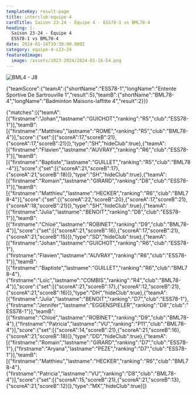 ```yaml
---
templateKey: result-page
title: interclub-equipe-4
cardTitle: Saison 23-24 - Équipe 4 - ESS78-1 vs BML78-4 
heading: |-
  Saison 23-24 - Équipe 4
  ESS78-1 vs BML78-4
date: 2024-01-16T19:30:00.000Z
category: equipe-4-s23-24
featuredimage:
  image: /assets/2023-2024/2024-01-16-E4.png
---
```

![](/assets/2023-2024/2024-01-16-E4.png "BML4 - J8")

<teamscoreboard>{"teamScore":{"teamA":{"shortName":"ESS78-1","longName":"Entente Sportive De Sartrouville 1","result":5},"teamB":{"shortName":"BML78-4","longName":"Badminton Maisons-laffitte 4","result":2}}}</teamscoreboard>

<scoreboard>{"matches":[{"teamA":[{"firstname":"Johan","lastname":"GUICHOT","ranking":"R5","club":"ESS78-1"}],"teamB":[{"firstname":"Matthieu","lastname":"ROME","ranking":"R5","club":"BML78-4"}],"score":{"set":[{"scoreA":17,"scoreB":21},{"scoreA":17,"scoreB":21}]},"type":"SH","hideClub":true},{"teamA":[{"firstname":"Flavien","lastname":"AUVRAY","ranking":"R6","club":"ESS78-1"}],"teamB":[{"firstname":"Baptiste","lastname":"GUILLET","ranking":"R5","club":"BML78-4"}],"score":{"set":[{"scoreA":21,"scoreB":17},{"scoreA":21,"scoreB":18}]},"type":"SH","hideClub":true},{"teamA":[{"firstname":"Romain","lastname":"GIRARD","ranking":"D8","club":"ESS78-1"}],"teamB":[{"firstname":"Matthieu","lastname":"HECKER","ranking":"R6","club":"BML78-4"}],"score":{"set":[{"scoreA":22,"scoreB":20},{"scoreA":17,"scoreB":21},{"scoreA":18,"scoreB":21}]},"type":"SH","hideClub":true},{"teamA":[{"firstname":"Julia","lastname":"BENOIT","ranking":"D8","club":"ESS78-1"}],"teamB":[{"firstname":"Chloé","lastname":"ROBINET","ranking":"D9","club":"BML78-4"}],"score":{"set":[{"scoreA":21,"scoreB":16},{"scoreA":17,"scoreB":21},{"scoreA":21,"scoreB":15}]},"type":"SD","hideClub":true},{"teamA":[{"firstname":"Johan","lastname":"GUICHOT","ranking":"R6","club":"ESS78-1"},{"firstname":"Flavien","lastname":"AUVRAY","ranking":"R6","club":"ESS78-1"}],"teamB":[{"firstname":"Baptiste","lastname":"GUILLET","ranking":"R6","club":"BML78-4"},{"firstname":"Loïc","lastname":"COMBIS","ranking":"R4","club":"BML78-4"}],"score":{"set":[{"scoreA":21,"scoreB":17},{"scoreA":12,"scoreB":21},{"scoreA":21,"scoreB":16}]},"type":"DH","hideClub":true},{"teamA":[{"firstname":"Julia","lastname":"BENOIT","ranking":"D7","club":"ESS78-1"},{"firstname":"Jennifer","lastname":"EGGENSPIELER","ranking":"D8","club":"ESS78-1"}],"teamB":[{"firstname":"Chloé","lastname":"ROBINET","ranking":"D9","club":"BML78-4"},{"firstname":"Patricia","lastname":"VU","ranking":"P11","club":"BML78-4"}],"score":{"set":[{"scoreA":14,"scoreB":21},{"scoreA":21,"scoreB":16},{"scoreA":21,"scoreB":18}]},"type":"DD","hideClub":true},{"teamA":[{"firstname":"Romain","lastname":"GIRARD","ranking":"D7","club":"ESS78-1"},{"firstname":"Aryana","lastname":"PEZE","ranking":"D7","club":"ESS78-1"}],"teamB":[{"firstname":"Matthieu","lastname":"HECKER","ranking":"R6","club":"BML78-4"},{"firstname":"Patricia","lastname":"VU","ranking":"D8","club":"BML78-4"}],"score":{"set":[{"scoreA":15,"scoreB":21},{"scoreA":21,"scoreB":13},{"scoreA":21,"scoreB":12}]},"type":"MX","hideClub":true}]}</scoreboard>